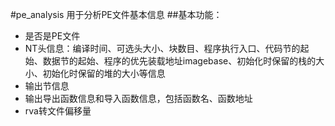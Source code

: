 #pe_analysis
用于分析PE文件基本信息
##基本功能：
- 是否是PE文件
- NT头信息：编译时间、可选头大小、块数目、程序执行入口、代码节的起始、数据节的起始、程序的优先装载地址imagebase、初始化时保留的栈的大小、初始化时保留的堆的大小等信息
- 输出节信息
- 输出导出函数信息和导入函数信息，包括函数名、函数地址
- rva转文件偏移量